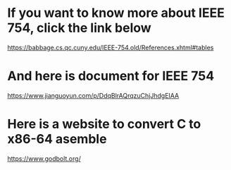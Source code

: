# If you want to know more about IEEE 754, click the link below
https://babbage.cs.qc.cuny.edu/IEEE-754.old/References.xhtml#tables

# And here is document for IEEE 754
https://www.jianguoyun.com/p/DdqBlrAQrqzuChjJhdgEIAA

# Here is a website to convert C to x86-64 asemble
https://www.godbolt.org/